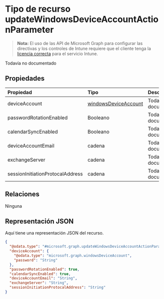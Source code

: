 # <a name="updatewindowsdeviceaccountactionparameter-resource-type"></a>Tipo de recurso updateWindowsDeviceAccountActionParameter

> **Nota:** El uso de las API de Microsoft Graph para configurar las directivas y los controles de Intune requiere que el cliente tenga la [licencia correcta](https://go.microsoft.com/fwlink/?linkid=839381) para el servicio Intune.

Todavía no documentado
## <a name="properties"></a>Propiedades
|Propiedad|Tipo|Descripción|
|:---|:---|:---|
|deviceAccount|[windowsDeviceAccount](../resources/intune_devices_windowsdeviceaccount.md)|Todavía no documentado|
|passwordRotationEnabled|Booleano|Todavía no documentado|
|calendarSyncEnabled|Booleano|Todavía no documentado|
|deviceAccountEmail|cadena|Todavía no documentado|
|exchangeServer|cadena|Todavía no documentado|
|sessionInitiationProtocalAddress|cadena|Todavía no documentado|

## <a name="relationships"></a>Relaciones
Ninguna
## <a name="json-representation"></a>Representación JSON
Aquí tiene una representación JSON del recurso.
<!-- {
  "blockType": "resource",
  "keyProperty": "id",
  "@odata.type": "microsoft.graph.updateWindowsDeviceAccountActionParameter"
}
-->
``` json
{
  "@odata.type": "#microsoft.graph.updateWindowsDeviceAccountActionParameter",
  "deviceAccount": {
    "@odata.type": "microsoft.graph.windowsDeviceAccount",
    "password": "String"
  },
  "passwordRotationEnabled": true,
  "calendarSyncEnabled": true,
  "deviceAccountEmail": "String",
  "exchangeServer": "String",
  "sessionInitiationProtocalAddress": "String"
}
```



